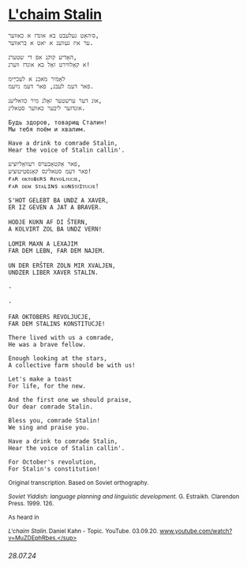 # [L'chaim Stalin](https://open.spotify.com/track/5duD5qX31jQy8UVwQYjVch)
```
ס׳האָט געלעבט בא אונדז א כאװער,
ער איז געווענ א יאט א בראװער.

האָדיע קוקנ אפ די שטערנ,
א קאָלװירט זאָל בא אונדז װערנ!

לאָמיר מאכנ א לעכײַיִמ
פאר דעמ לעבנ, פאר דעמ נײַעמ.

אונ דער ערשטער זאָלנ מיר כװאליענ,
אונדזער ליבער כאװער סטאלינ.

Будь здоров, товарищ Сталин!
Мы тебя поём и хвалим.

Have a drink to comrade Stalin,
Hear the voice of Stalin callin'.

פאר אָקטאָבערס רעװאָליוציע,
פאר דעמ סטאלינס קאָנסטיטוציע!
ғᴀʀ ᴏᴋᴛᴏʙᴇʀs ʀᴇᴠᴏʟᴊᴜᴄᴊᴇ,
ғᴀʀ ᴅᴇᴍ sᴛᴀʟɪɴs ᴋᴏɴsᴛᴊɪᴛᴜᴄᴊᴇ!
```
<pre>
<sup>S'HOT GELEBT BA UNDZ A XAVER,</sup>
<sup>ER IZ GEVEN A JAT A BRAVER.</sup>

<sup>HODJE KUKN AF DI ŠTERN,</sup>
<sup>A KOLVIRT ZOL BA UNDZ VERN!</sup>

<sup>LOMIR MAXN A LEXAJIM</sup>
<sup>FAR DEM LEBN, FAR DEM NAJEM.</sup>

<sup>UN DER ERŠTER ZOLN MIR XVALJEN,</sup>
<sup>UNDZER LIBER XAVER STALIN.</sup>

<sup>-</sup>

<sup>-</sup>

<sup>FAR OKTOBERS REVOLJUCJE,</sup>
<sup>FAR DEM STALINS KONSTITUCJE!</sup>
</pre>
```
There lived with us a comrade,
He was a brave fellow.

Enough looking at the stars,
A collective farm should be with us!

Let's make a toast
For life, for the new.

And the first one we should praise,
Our dear comrade Stalin.

Bless you, comrade Stalin!
We sing and praise you.

Have a drink to comrade Stalin,
Hear the voice of Stalin callin'.

For October's revolution,
For Stalin's constitution!
```
<sub>Original transcription. Based on Soviet orthography.</sub>

<sup>*Soviet Yiddish: language planning and linguistic development.* G. Estraikh. Clarendon Press. 1999. 126.</sup>

<sub>As heard in</sub>

<sup>*L'chaim Stalin.* Daniel Kahn - Topic. YouTube. 03.09.20. www.youtube.com/watch?v=MuZDEphRbes.</sup>
###### 28.07.24
